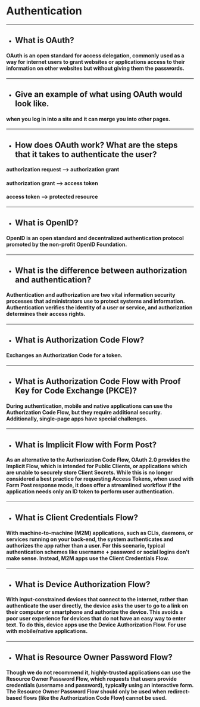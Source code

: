 # Authentication
---
* ## What is OAuth?
#### OAuth is an open standard for access delegation, commonly used as a way for internet users to grant websites or applications access to their information on other websites but without giving them the passwords.
---
* ## Give an example of what using OAuth would look like.
#### when you log in into a site and it can merge you into other pages.
---
* ## How does OAuth work? What are the steps that it takes to authenticate the user?
#### authorization request --> authorization grant
#### authorization grant --> access token
#### access token --> protected resource
---
* ## What is OpenID?
#### OpenID is an open standard and decentralized authentication protocol promoted by the non-profit OpenID Foundation.
---
* ## What is the difference between authorization and authentication?
#### Authentication and authorization are two vital information security processes that administrators use to protect systems and information. Authentication verifies the identity of a user or service, and authorization determines their access rights.
---
* ## What is Authorization Code Flow?
#### Exchanges an Authorization Code for a token.
---
* ## What is Authorization Code Flow with Proof Key for Code Exchange (PKCE)?
#### During authentication, mobile and native applications can use the Authorization Code Flow, but they require additional security. Additionally, single-page apps have special challenges.
---
* ## What is Implicit Flow with Form Post?
#### As an alternative to the Authorization Code Flow, OAuth 2.0 provides the Implicit Flow, which is intended for Public Clients, or applications which are unable to securely store Client Secrets. While this is no longer considered a best practice for requesting Access Tokens, when used with Form Post response mode, it does offer a streamlined workflow if the application needs only an ID token to perform user authentication.
---
* ## What is Client Credentials Flow?
#### With machine-to-machine (M2M) applications, such as CLIs, daemons, or services running on your back-end, the system authenticates and authorizes the app rather than a user. For this scenario, typical authentication schemes like username + password or social logins don't make sense. Instead, M2M apps use the Client Credentials Flow.
---
* ## What is Device Authorization Flow?
#### With input-constrained devices that connect to the internet, rather than authenticate the user directly, the device asks the user to go to a link on their computer or smartphone and authorize the device. This avoids a poor user experience for devices that do not have an easy way to enter text. To do this, device apps use the Device Authorization Flow. For use with mobile/native applications.
---
* ## What is Resource Owner Password Flow?
#### Though we do not recommend it, highly-trusted applications can use the Resource Owner Password Flow, which requests that users provide credentials (username and password), typically using an interactive form. The Resource Owner Password Flow should only be used when redirect-based flows (like the Authorization Code Flow) cannot be used.